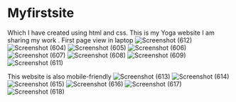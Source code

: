 
# Myfirstsite
Which I have created using html and css.
This is my Yoga website
I am sharing my work .
First page view in laptop
![Screenshot (612)](https://user-images.githubusercontent.com/86471670/141642757-2fb9baa8-a21d-450d-a337-081b7aecb536.png)
![Screenshot (604)](https://user-images.githubusercontent.com/86471670/141642824-7ba0c1a8-ecac-4c97-8153-d6354840a7ae.png)
![Screenshot (605)](https://user-images.githubusercontent.com/86471670/141642849-99731b12-c663-405c-b4e8-1a0abec90f85.png)
![Screenshot (606)](https://user-images.githubusercontent.com/86471670/141642872-cb1fe330-83cf-4c55-b292-2c829ea133d9.png)
![Screenshot (607)](https://user-images.githubusercontent.com/86471670/141642888-6108eb4f-76bc-4292-8493-8bf626d537af.png)
![Screenshot (608)](https://user-images.githubusercontent.com/86471670/141642909-e5c24dc2-fcc7-47ad-bda3-12d3f237f64f.png)
![Screenshot (609)](https://user-images.githubusercontent.com/86471670/141642930-adcfcf2e-404d-48a8-af67-0c06db0499f5.png)
![Screenshot (611)](https://user-images.githubusercontent.com/86471670/141642948-7749b5e2-bfe1-4965-a716-074520d3d8aa.png)

This website is also mobile-friendly 
![Screenshot (613)](https://user-images.githubusercontent.com/86471670/141643087-927f4c16-514c-40a6-a94a-14c608d1b8b3.png)
![Screenshot (614)](https://user-images.githubusercontent.com/86471670/141643105-4f349168-0483-4421-b9bd-d8a1c519a670.png)
![Screenshot (615)](https://user-images.githubusercontent.com/86471670/141643118-50c562a3-190e-49e3-8a3a-474e0127af86.png)
![Screenshot (616)](https://user-images.githubusercontent.com/86471670/141643125-0b5617fa-aab4-4df7-9a64-8b5c8b4de76f.png)
![Screenshot (617)](https://user-images.githubusercontent.com/86471670/141643141-a02cc001-725c-4cdb-a44d-20a3a4b053e6.png)
![Screenshot (618)](https://user-images.githubusercontent.com/86471670/141643147-8b729600-d7c1-4f0d-8024-4bba9ab189a3.png)











